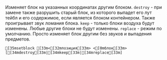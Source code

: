 Изменяет блок на указанных координатах другим блоком.
`destroy` - при замене также разрушить старый блок, из которого выпадет его лут тейбл и его содержимое, если является блоком контейнером. Также проигрывает звук ломания блока.
`keep` - только блоки воздуха будут изменены. Любые другие блоки не будут изменены.
`replace` - режим по умолчанию. Просто изменяет блок другим без звуков и выпадения предметов.
```ansi
[35msetblock [33m<[32mпозиция[33m> <[0mблок[33m> [[34mdestroy[33m|[34mkeep[33m|[34mreplace[33m]
```